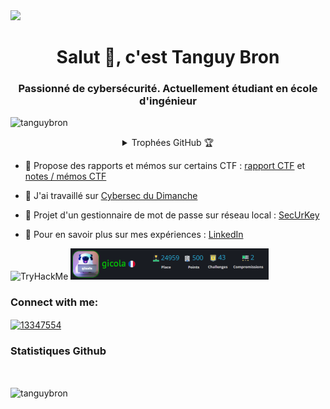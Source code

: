 <img src="/static/banniere_slim.png">
<h1 align="center">Salut 👋, c'est Tanguy Bron</h1>
<h3 align="center">Passionné de cybersécurité. Actuellement étudiant en école d'ingénieur</h3>
              
<p align="left"> <img src="https://komarev.com/ghpvc/?username=tanguybron&label=Profile%20views&color=0e75b6&style=flat" alt="tanguybron" /> </p>


<details align="center">
  <summary>Trophées GitHub 🏆</summary>
<p align="left"> <a href="https://github.com/ryo-ma/github-profile-trophy"><img src="https://github-profile-trophy.vercel.app/?username=tanguybron" alt="tanguybron" /></a> </p>
</details>

- 📑 Propose des rapports et mémos sur certains CTF : [rapport CTF](https://tanguybron.gitlab.io/rapport-cyb/) et [notes / mémos CTF](https://tanguybron.gitlab.io/pentesting-notes/)

- 🔭 J'ai travaillé sur [Cybersec du Dimanche](https://tanguybron.github.io/cybersec-du-dimanche/html/index.html)

- 🔐 Projet d'un gestionnaire de mot de passe sur réseau local : [SecUrKey](https://github.com/tanguybron/SecUrKey)

- 📄 Pour en savoir plus sur mes expériences : [LinkedIn](https://www.linkedin.com/in/tanguy-bron-5396b91b9/)

<img src="https://tryhackme-badges.s3.amazonaws.com/gicola.png? " alt="TryHackMe">
<img src="./static/root-me.png" alt="Root-Me"> 

<h3 align="left">Connect with me:</h3>
<p align="left">
<a href="https://stackoverflow.com/users/13347554" target="blank"><img align="center" src="https://raw.githubusercontent.com/rahuldkjain/github-profile-readme-generator/master/src/images/icons/Social/stack-overflow.svg" alt="13347554" height="30" width="40" /></a>
</p>

<!--  
<h3 align="left">Languages and Tools:</h3>
<p align="left"> <a href="https://www.cprogramming.com/" target="_blank" rel="noreferrer"> <img src="https://raw.githubusercontent.com/devicons/devicon/master/icons/c/c-original.svg" alt="c" width="40" height="40"/> </a> <a href="https://www.w3schools.com/cpp/" target="_blank" rel="noreferrer"> <img src="https://raw.githubusercontent.com/devicons/devicon/master/icons/cplusplus/cplusplus-original.svg" alt="cplusplus" width="40" height="40"/> </a> <a href="https://www.w3schools.com/css/" target="_blank" rel="noreferrer"> <img src="https://raw.githubusercontent.com/devicons/devicon/master/icons/css3/css3-original-wordmark.svg" alt="css3" width="40" height="40"/> </a> <a href="https://www.w3.org/html/" target="_blank" rel="noreferrer"> <img src="https://raw.githubusercontent.com/devicons/devicon/master/icons/html5/html5-original-wordmark.svg" alt="html5" width="40" height="40"/> </a> <a href="https://www.java.com" target="_blank" rel="noreferrer"> <img src="https://raw.githubusercontent.com/devicons/devicon/master/icons/java/java-original.svg" alt="java" width="40" height="40"/> </a> <a href="https://developer.mozilla.org/en-US/docs/Web/JavaScript" target="_blank" rel="noreferrer"> <img src="https://raw.githubusercontent.com/devicons/devicon/master/icons/javascript/javascript-original.svg" alt="javascript" width="40" height="40"/> </a> <a href="https://www.linux.org/" target="_blank" rel="noreferrer"> <img src="https://raw.githubusercontent.com/devicons/devicon/master/icons/linux/linux-original.svg" alt="linux" width="40" height="40"/> </a> <a href="https://www.python.org" target="_blank" rel="noreferrer"> <img src="https://raw.githubusercontent.com/devicons/devicon/master/icons/python/python-original.svg" alt="python" width="40" height="40"/> </a> <a href="https://www.selenium.dev" target="_blank" rel="noreferrer"> <img src="https://raw.githubusercontent.com/detain/svg-logos/780f25886640cef088af994181646db2f6b1a3f8/svg/selenium-logo.svg" alt="selenium" width="40" height="40"/> </a> </p>
-->

<h3>Statistiques Github</h3>

</br>
<p>
  <img align="center" src="https://github-readme-stats.vercel.app/api/top-langs/?username=tanguybron&theme=holi" alt="tanguybron" />
</p>




